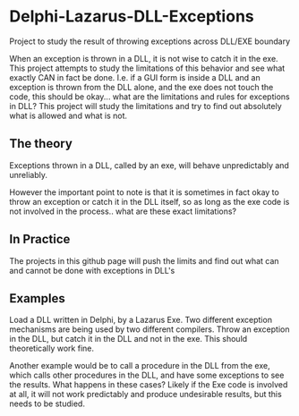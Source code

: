 # Delphi-Lazarus-DLL-Exceptions
Project to study the result of throwing exceptions across DLL/EXE boundary

When an exception is thrown in a DLL, it is not wise to catch it in the exe. This project attempts to study the limitations of this behavior and see what exactly CAN in fact be done. I.e. if a GUI form is inside a DLL and an exception is thrown from the DLL alone, and the exe does not touch the code, this should be okay... what are the limitations and rules for exceptions in DLL? This project will study the limitations and try to find out absolutely what is allowed and what is not.

## The theory
Exceptions thrown in a DLL, called by an exe, will behave unpredictably and unreliably. 

However the important point to note is that it is sometimes in fact okay to throw an exception or catch it in the DLL itself, so as long as the exe code is not involved in the process.. what are these exact limitations?

## In Practice
The projects in this github page will push the limits and find out what can and cannot be done with exceptions in DLL's

## Examples
Load a DLL written in Delphi, by a Lazarus Exe. Two different exception mechanisms are being used by two different
compilers. Throw an exception in the DLL, but catch it in the DLL and not in the exe. This should theoretically work fine.

Another example would be to call a procedure in the DLL from the exe, which calls other procedures in the DLL,
and have some exceptions to see the results. What happens in these cases? Likely if the Exe code is involved at
all, it will not work predictably and produce undesirable results, but this needs to be studied.